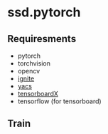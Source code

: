 # ssd.pytorch

## Requiresments
- pytorch
- torchvision
- opencv
- [ignite](https://github.com/pytorch/ignite)
- [yacs](https://github.com/rbgirshick/yacs)
- [tensorboardX](https://github.com/lanpa/tensorboardX)
- tensorflow (for tensorboard)

## Train